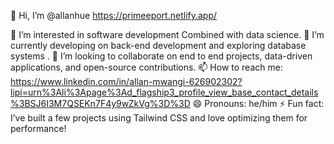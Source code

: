 

👋 Hi, I’m @allanhue   https://primeeport.netlify.app/

👀 I’m interested in software development Combined with data science.
🌱 I’m currently developing on  back-end development and exploring database systems .
💞️ I’m looking to collaborate on end to end projects, data-driven applications, and open-source contributions.
📫 How to reach me: https://www.linkedin.com/in/allan-mwangi-626902302?lipi=urn%3Ali%3Apage%3Ad_flagship3_profile_view_base_contact_details%3BSJ6I3M7QSEKn7F4y9wZkVg%3D%3D
😄 Pronouns: he/him
⚡ Fun fact: I’ve built a few projects using Tailwind CSS and love optimizing them for performance!
